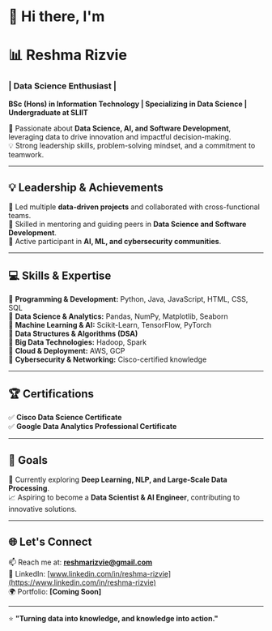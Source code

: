 # 👋 Hi there, I'm  

# 📊 Reshma Rizvie  
### | Data Science Enthusiast |  

**BSc (Hons) in Information Technology | Specializing in Data Science | Undergraduate at SLIIT**  

🚀 Passionate about **Data Science, AI, and Software Development**, leveraging data to drive innovation and impactful decision-making.  
💡 Strong leadership skills, problem-solving mindset, and a commitment to teamwork.  

---

## 💡 Leadership & Achievements  
🔹 Led multiple **data-driven projects** and collaborated with cross-functional teams.  
🔹 Skilled in mentoring and guiding peers in **Data Science and Software Development**.  
🔹 Active participant in **AI, ML, and cybersecurity communities**.  

---

## 💻 Skills & Expertise  
🔹 **Programming & Development:** Python, Java, JavaScript, HTML, CSS, SQL  
🔹 **Data Science & Analytics:** Pandas, NumPy, Matplotlib, Seaborn  
🔹 **Machine Learning & AI:** Scikit-Learn, TensorFlow, PyTorch  
🔹 **Data Structures & Algorithms (DSA)**  
🔹 **Big Data Technologies:** Hadoop, Spark  
🔹 **Cloud & Deployment:** AWS, GCP  
🔹 **Cybersecurity & Networking:** Cisco-certified knowledge  

---

## 🏆 Certifications  
✅ **Cisco Data Science Certificate**  
✅ **Google Data Analytics Professional Certificate**  


---

## 🎯 Goals  
🌱 Currently exploring **Deep Learning, NLP, and Large-Scale Data Processing**.  
📈 Aspiring to become a **Data Scientist & AI Engineer**, contributing to innovative solutions.  

---


## 🌐 Let's Connect  
📫 Reach me at: **reshmarizvie@gmail.com**  
💼 LinkedIn: [www.linkedin.com/in/reshma-rizvie](https://www.linkedin.com/in/reshma-rizvie)  
🌍 Portfolio: **[Coming Soon]**  

---

⭐ **"Turning data into knowledge, and knowledge into action."**  
